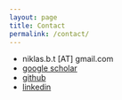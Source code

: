 ```yaml
---
layout: page
title: Contact
permalink: /contact/
---
```


- niklas.b.t [AT] gmail.com
- [google scholar](https://scholar.google.com/citations?user=4OvsMZoAAAAJ&hl=en)
- [github](https://github.com/niklasbt)
- [linkedin](https://www.linkedin.com/in/niklas-b-thompson-ph-d-aa05171b1/)

